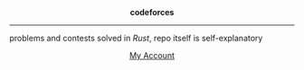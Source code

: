 <div align="center">
	<b><a href="https://codeforces.com" style="color: inherit; text-decoration: none;">codeforces</a></b>
</div>

----
 problems and contests solved in *Rust*, repo itself is self-explanatory

<div align="center">
	<a href="https://codeforces.com/profile/lyteabovenyte">My Account</a>
</div>